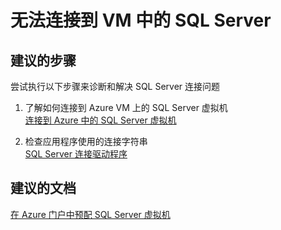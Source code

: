 <properties
    pageTitle="I can't connect to SQL Server in my VM"
    description="无法连接到 VM 中的 SQL Server"
    service="microsoft.classiccompute"
    resource="virtualmachines"
    authors="michco"
    displayOrder="25"
    selfHelpType="resource"
    supportTopicIds=""
    resourceTags="WindowsSQL"
    productPesIds="14749"
    cloudEnvironments="public"
/>
    

# 无法连接到 VM 中的 SQL Server

## **建议的步骤**
尝试执行以下步骤来诊断和解决 SQL Server 连接问题

1. 了解如何连接到 Azure VM 上的 SQL Server 虚拟机<br>
[连接到 Azure 中的 SQL Server 虚拟机](https://azure.microsoft.com/documentation/articles/virtual-machines-windows-classic-sql-connect/)

2. 检查应用程序使用的连接字符串<br>
[SQL Server 连接驱动程序](https://msdn.microsoft.com/library/mt654049.aspx)

## **建议的文档**
[在 Azure 门户中预配 SQL Server 虚拟机](https://azure.microsoft.com/documentation/articles/virtual-machines-windows-portal-sql-server-provision/)


<!--HONumber=Jul16_HO3-->


